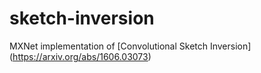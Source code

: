# sketch-inversion
MXNet implementation of [Convolutional Sketch Inversion] (https://arxiv.org/abs/1606.03073)
